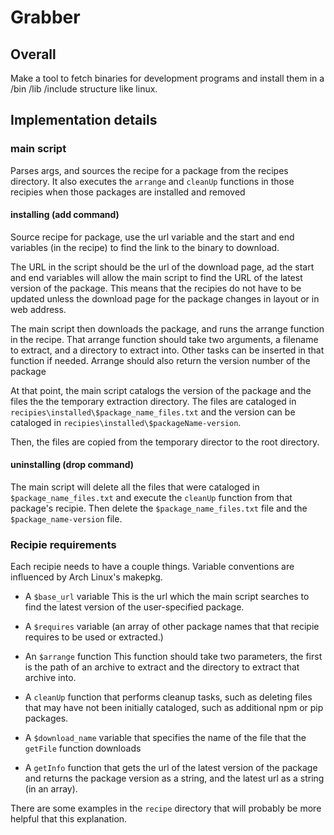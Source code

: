 # Grabber

## Overall
Make a tool to fetch binaries for development programs and install them in a /bin /lib /include structure like linux.

## Implementation details 

### main script
Parses args, and sources the recipe for a package from the recipes directory. It also executes the `arrange` and `cleanUp` functions in those recipies when those packages are installed and removed

#### installing (add command)
Source recipe for package, use the url variable and the start and end variables (in the recipe) to find the link to the binary to download. 

The URL in the script should be the url of the download page, ad the start and end variables will allow the main script to find the URL of the latest version of the package. This means that the recipies do not have to be updated unless the download page for the package changes in layout or in web address.

The main script then downloads the package, and runs the arrange function in the recipe. That arrange function should take two arguments, a filename to extract, and a directory to extract into. Other tasks can be inserted in that function if needed. Arrange should also return the version number of the package

At that point, the main script catalogs the version of the package and the files the the temporary extraction directory. The files are cataloged in `recipies\installed\$package_name_files.txt` and the version can be cataloged in `recipies\installed\$packageName-version`.

Then, the files are copied from the temporary director to the root directory.

#### uninstalling (drop command)
The main script will delete all the files that were cataloged in `$package_name_files.txt` and execute the `cleanUp` function from that package's recipie. Then delete the `$package_name_files.txt` file and the `$package_name-version` file.

### Recipie requirements
Each recipie needs to have a couple things. Variable conventions are influenced by Arch Linux's makepkg.

+ A `$base_url` variable
	This is the url which the main script searches to find the latest version of the user-specified package.

+ A `$requires` variable (an array of other package names that that recipie requires to be used or extracted.)
+ An `$arrange` function
	This function should take two parameters, the first is the path of an archive to extract and the directory to extract that archive into.
+ A `cleanUp` function that performs cleanup tasks, such as deleting files that may have not been initially cataloged, such as additional npm or pip packages.
+ A `$download_name` variable that specifies the name of the file that the `getFile` function downloads
+ A `getInfo` function that gets the url of the latest version of the package and returns the package version as a string, and the latest url as a string (in an array).

There are some examples in the `recipe` directory that will probably be more helpful that this explanation.
